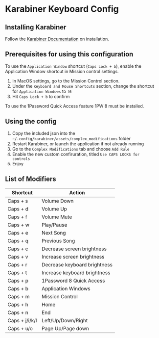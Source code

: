 # Karabiner Keyboard Config

## Installing Karabiner
Follow the [Karabiner Documentation](https://karabiner-elements.pqrs.org/docs/getting-started/installation/) on installation.

## Prerequisites for using this configuration
To use the `Application Window` shortcut (`Caps Lock + b`), enable the Application Window shortcut in Mission control settings.
1. In MacOS settings, go to the Mission Control section.
2. Under the `Keyboard and Mouse Shortcuts` section, change the shortcut for `Application Windows` to `f6`
3. Hit `Caps Lock + b` to confirm

To use the 1Password Quick Access feature 1PW 8 must be installed.

## Using the config
1. Copy the included json into the `~/.config/karabiner/assets/complex_modifications` folder
2. Restart Karabiner, or launch the application if not already running
3. Go to the `Complex Modifications` tab and choose `Add Rule`
4. Enable the new custom confiruration, titled `Use CAPS LOCKS for controls`
5. Enjoy

## List of Modifiers
| Shortcut  | Action |
|---|---|
| Caps + s | Volume Down |
| Caps + d | Volume Up |
| Caps + f | Volume Mute |
| Caps + w | Play/Pause |
| Caps + e | Next Song |
| Caps + q | Previous Song |
| Caps + c | Decrease screen brightness |
| Caps + v | Increase screen brightness |
| Caps + r | Decrease keyboard brightness |
| Caps + t | Increase keyboard brightness |
| Caps + p | 1Password 8 Quick Access |
| Caps + b | Application Windows |
| Caps + m | Mission Control |
| Caps + h | Home |
| Caps + n | End |
| Caps + j/i/k/l | Left/Up/Down/Right |
| Caps + u/o | Page Up/Page down |